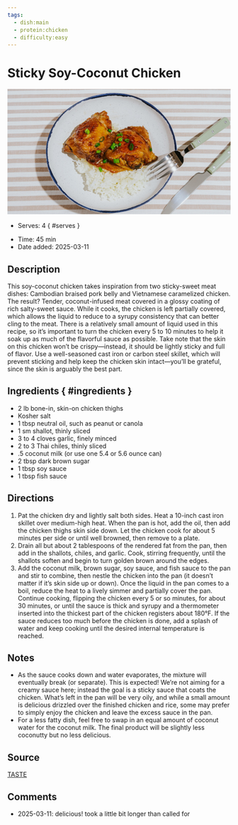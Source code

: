 ```yaml
---
tags:
  - dish:main
  - protein:chicken
  - difficulty:easy
---
```

<!-- Tags can have colon, but no space around it -->

# Sticky Soy-Coconut Chicken

![Recipe picture](../images/ChickenRecipe_Article.jpg)

<!-- Serves has to be a single number, no dashes, but text is allowed after the
number (e.g., 24 cookies) -->
- Serves: 4
{ #serves }
<!-- Time is not parsed, so anything can be input here, and additional
values can be added (e.g., "active time", "cooking time", etc) -->
- Time: 45 min
- Date added: 2025-03-11

## Description

This soy-coconut chicken takes inspiration from two sticky-sweet meat dishes: Cambodian braised pork belly and Vietnamese caramelized chicken. The result? Tender, coconut-infused meat covered in a glossy coating of rich salty-sweet sauce. While it cooks, the chicken is left partially covered, which allows the liquid to reduce to a syrupy consistency that can better cling to the meat. There is a relatively small amount of liquid used in this recipe, so it’s important to turn the chicken every 5 to 10 minutes to help it soak up as much of the flavorful sauce as possible. Take note that the skin on this chicken won’t be crispy—instead, it should be lightly sticky and full of flavor. Use a well-seasoned cast iron or carbon steel skillet, which will prevent sticking and help keep the chicken skin intact—you’ll be grateful, since the skin is arguably the best part.

## Ingredients { #ingredients }

<!-- Decimals are allowed, fractions are not. For ranges, use only a single dash
and no spaces between the numbers. -->

- 2 lb bone-in, skin-on chicken thighs
- Kosher salt
- 1 tbsp neutral oil, such as peanut or canola
- 1 sm shallot, thinly sliced
- 3 to 4 cloves garlic, finely minced
- 2 to 3 Thai chiles, thinly sliced
- .5 coconut milk (or use one 5.4 or 5.6 ounce can)
- 2 tbsp dark brown sugar
- 1 tbsp soy sauce
- 1 tbsp fish sauce 

## Directions

<!-- If you have a direction that refers to a number of some ingredient, wrap
the number in asterisks and add `{.ingredient-num}` afterwards. For example,
write `Add 2 Tbsp oil to pan` as `Add *2*{.ingredient-num} to pan`. This allows
us to properly change the number when changing the serves value. -->


1. Pat the chicken dry and lightly salt both sides. Heat a 10-inch cast iron skillet over medium-high heat. When the pan is hot, add the oil, then add the chicken thighs skin side down. Let the chicken cook for about 5 minutes per side or until well browned, then remove to a plate.
2. Drain all but about 2 tablespoons of the rendered fat from the pan, then add in the shallots, chiles, and garlic. Cook, stirring frequently, until the shallots soften and begin to turn golden brown around the edges.
3. Add the coconut milk, brown sugar, soy sauce, and fish sauce to the pan and stir to combine, then nestle the chicken into the pan (it doesn’t matter if it’s skin side up or down). Once the liquid in the pan comes to a boil, reduce the heat to a lively simmer and partially cover the pan. Continue cooking, flipping the chicken every 5 or so minutes, for about 30 minutes, or until the sauce is thick and syrupy and a thermometer inserted into the thickest part of the chicken registers about 180°F. If the sauce reduces too much before the chicken is done, add a splash of water and keep cooking until the desired internal temperature is reached.


## Notes

<!-- Delete section if no additional notes -->

- As the sauce cooks down and water evaporates, the mixture will eventually break (or separate). This is expected! We’re not aiming for a creamy sauce here; instead the goal is a sticky sauce that coats the chicken. What’s left in the pan will be very oily, and while a small amount is delicious drizzled over the finished chicken and rice, some may prefer to simply enjoy the chicken and leave the excess sauce in the pan.
- For a less fatty dish, feel free to swap in an equal amount of coconut water for the coconut milk. The final product will be slightly less coconutty but no less delicious.

## Source

[TASTE](https://tastecooking.com/recipes/sticky-soy-coconut-chicken/)

## Comments

- 2025-03-11: delicious! took a little bit longer than called for

